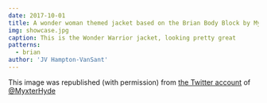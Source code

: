 ```yaml
---
date: 2017-10-01
title: A wonder woman themed jacket based on the Brian Body Block by Myxter Hyde
img: showcase.jpg
caption: This is the Wonder Warrior jacket, looking pretty great
patterns:
  - brian
author: 'JV Hampton-VanSant'
---
```


This image was republished (with permission) from [the Twitter account](https://twitter.com/MyxterHyde/status/914274197345570816) of [@MyxterHyde](https://twitter.com/MyxterHyde)